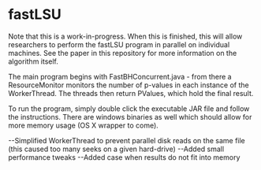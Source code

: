 # fastLSU
Note that this is a work-in-progress. When this is finished, this will
allow researchers to perform the fastLSU program in parallel on individual machines.
See the paper in this repository for more information on the algorithm itself.

The main program begins with FastBHConcurrent.java - from there a ResourceMonitor
monitors the number of p-values in each instance of the WorkerThread. The threads
then return PValues, which hold the final result.

To run the program, simply double click the executable JAR file and follow the instructions.
There are windows binaries as well which should allow for more memory usage (OS X wrapper to come).

--Simplified WorkerThread to prevent parallel disk reads on the same file (this
caused too many seeks on a given hard-drive)
--Added small performance tweaks
--Added case when results do not fit into memory
